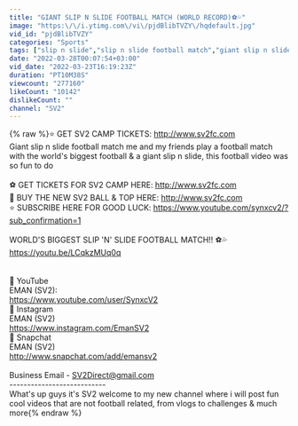 ```yaml
---
title: "GIANT SLIP N SLIDE FOOTBALL MATCH (WORLD RECORD)⚽️💦"
image: "https:\/\/i.ytimg.com\/vi\/pjdBlibTVZY\/hqdefault.jpg"
vid_id: "pjdBlibTVZY"
categories: "Sports"
tags: ["slip n slide","slip n slide football match","giant slip n slide"]
date: "2022-03-28T00:07:54+03:00"
vid_date: "2022-03-23T16:19:23Z"
duration: "PT10M38S"
viewcount: "277160"
likeCount: "10142"
dislikeCount: ""
channel: "SV2"
---
```

{% raw %}⭐ GET SV2 CAMP TICKETS: <a rel="nofollow" target="blank" href="http://www.sv2fc.com">http://www.sv2fc.com</a><br />Giant slip n slide football match me and my friends play a football match with the world's biggest football &amp; a giant slip n slide, this football video was so fun to do<br /><br />⚽ GET TICKETS FOR SV2 CAMP HERE: <a rel="nofollow" target="blank" href="http://www.sv2fc.com">http://www.sv2fc.com</a><br />👕 BUY THE NEW SV2 BALL &amp; TOP HERE: <a rel="nofollow" target="blank" href="http://www.sv2fc.com">http://www.sv2fc.com</a><br />⭐ SUBSCRIBE HERE FOR GOOD LUCK: <a rel="nofollow" target="blank" href="https://www.youtube.com/synxcv2/?sub_confirmation=1">https://www.youtube.com/synxcv2/?sub_confirmation=1</a><br /><br />WORLD'S BIGGEST SLIP 'N' SLIDE FOOTBALL MATCH!! ⚽️💦 <a rel="nofollow" target="blank" href="https://youtu.be/LCqkzMUq0q">https://youtu.be/LCqkzMUq0q</a><br /><br /><br />🔴 YouTube<br />EMAN (SV2):<br /><a rel="nofollow" target="blank" href="https://www.youtube.com/user/SynxcV2">https://www.youtube.com/user/SynxcV2</a><br />📸 Instagram<br />EMAN (SV2)<br /><a rel="nofollow" target="blank" href="https://www.instagram.com/EmanSV2">https://www.instagram.com/EmanSV2</a><br />👻 Snapchat <br />EMAN (SV2)<br /><a rel="nofollow" target="blank" href="http://www.snapchat.com/add/emansv2">http://www.snapchat.com/add/emansv2</a><br /><br />Business Email - SV2Direct@gmail.com<br />---------------------------<br />What's up guys it's SV2 welcome to my new channel where i will post fun cool videos that are not football related, from vlogs to challenges &amp; much more{% endraw %}
